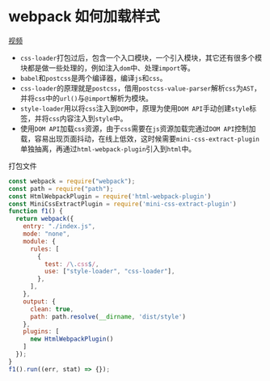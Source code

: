 # webpack 如何加载样式
[视频](https://www.bilibili.com/video/BV1Wr4y1X7mY)

- `` css-loader ``打包过后，包含一个入口模块，一个引入模块，其它还有很多个模块都是做一些处理的，例如注入`` dom ``中、处理`` import ``等。
- `` babel ``和`` postcss ``是两个编译器，编译`` js ``和`` css ``。
- `` css-loader ``的原理就是`` postcss ``，借用`` postcss-value-parser ``解析`` css ``为`` AST ``，并将`` css ``中的`` url() ``与`` @import ``解析为模块。
- `` style-loader ``用以将`` css ``注入到`` DOM ``中，原理为使用`` DOM API ``手动创建`` style ``标签，并将`` css ``内容注入到`` style ``中。
- 使用`` DOM API ``加载`` css ``资源，由于`` css ``需要在`` js ``资源加载完通过`` DOM API ``控制加载，容易出现页面抖动，在线上低效，这时候需要`` mini-css-extract-plugin ``单独抽离，再通过`` html-webpack-plugin ``引入到`` html ``中。
  
打包文件
```javascript
const webpack = require("webpack");
const path = require("path");
const HtmlWebpackPlugin = require('html-webpack-plugin')
const MiniCssExtractPlugin = require('mini-css-extract-plugin')
function f1() {
  return webpack({
    entry: "./index.js",
    mode: "none",
    module: {
      rules: [
        {
          test: /\.css$/,
          use: ["style-loader", "css-loader"],
        },
      ],
    },
    output: {
      clean: true,
      path: path.resolve(__dirname, 'dist/style')
    },
    plugins: [
      new HtmlWebpackPlugin()
    ]
  });
}
f1().run((err, stat) => {});
```